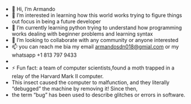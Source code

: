 - 👋 Hi, I’m Armando 
- 👀 I’m interested in learning how this world works trying to figure things out focus in being a future developer 
- 🌱 I’m currently learning python trying to understand how programming works dealing with beginner problems and learning syntax 
- 💞️ I’m looking to collaborate with any community or anyone interested
- 📫 you can reach me bia my email armandosdn018@gmial.com or my whatsapp +1 813 797 9433
- 
- ⚡ Fun fact: a team of computer scientists,found a moth trapped in a relay of the Harvard Mark II computer.
-  This insect caused the computer to malfunction, and they literally “debugged” the machine by removing it! Since then,
-  the term “bug” has been used to describe glitches or errors in software.
